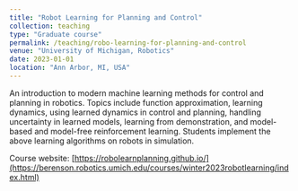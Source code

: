 ```yaml
---
title: "Robot Learning for Planning and Control"
collection: teaching
type: "Graduate course"
permalink: /teaching/robo-learning-for-planning-and-control
venue: "University of Michigan, Robotics"
date: 2023-01-01
location: "Ann Arbor, MI, USA"
---
```


An introduction to modern machine learning methods for control and planning in robotics. 
Topics include function approximation, learning dynamics, using learned dynamics in control and planning, handling uncertainty in learned models, learning from demonstration, and model-based and model-free reinforcement learning. 
Students implement the above learning algorithms on robots in simulation.

Course website: [https://robolearnplanning.github.io/](https://berenson.robotics.umich.edu/courses/winter2023robotlearning/index.html)
